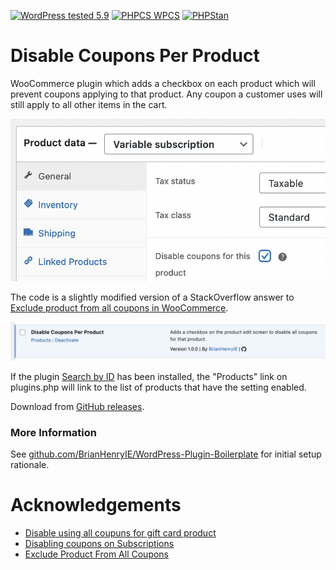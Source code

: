 [![WordPress tested 5.9](https://img.shields.io/badge/WordPress-v5.9%20tested-0073aa.svg)](https://wordpress.org/plugins/bh-wc-disable-coupons-per-product) [![PHPCS WPCS](https://img.shields.io/badge/PHPCS-WordPress%20Coding%20Standards-8892BF.svg)](https://github.com/WordPress-Coding-Standards/WordPress-Coding-Standards) [![PHPStan ](https://img.shields.io/badge/PHPStan-Level%208-2a5ea7.svg)](https://github.com/szepeviktor/phpstan-wordpress)
# Disable Coupons Per Product

WooCommerce plugin which adds a checkbox on each product which will prevent coupons applying to that product. Any coupon a customer uses will still apply to all other items in the cart.

![WooCommerce product edit screen](./assets/screenshot-1.png "Additional checkbox available on the product edit screen")

The code is a slightly modified version of a StackOverflow answer to [Exclude product from all coupons in WooCommerce](https://stackoverflow.com/questions/47598528/exclude-product-from-all-coupons-in-woocommerce).

![plugins.php](./assets/screenshot-2.png "Link from plugins.php to the list of products that have been configured.")

If the plugin [Search by ID](https://wordpress.org/plugins/search-by-id/) has been installed, the "Products" link on plugins.php will link to the list of products that have the setting enabled.

Download from [GitHub releases](https://github.com/BrianHenryIE/bh-wc-disable-coupons-per-product/releases).

### More Information

See [github.com/BrianHenryIE/WordPress-Plugin-Boilerplate](https://github.com/BrianHenryIE/WordPress-Plugin-Boilerplate) for initial setup rationale. 

# Acknowledgements

* [Disable using all coupuns for gift card product](https://wordpress.org/support/topic/disable-using-all-coupuns-for-gift-card-product/)
* [Disabling coupons on Subscriptions](https://wordpress.org/support/topic/disabling-coupons-on-subscriptions/)
* [Exclude Product From All Coupons](https://wordpress.org/support/topic/exclude-product-from-all-coupons/)